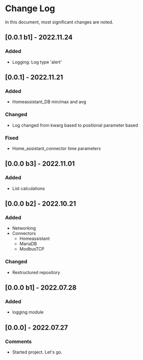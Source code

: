 # Change Log
In this document, most significant changes are noted.
## [0.0.1 b1] - 2022.11.24
### Added
* Logging: Log type 'alert'
## [0.0.1] - 2022.11.21
### Added
* Homeassistant_DB min/max and avg
### Changed
* Log changed from kwarg based to positional parameter based
### Fixed
* Home_assistant_connector time parameters
## [0.0.0 b3] - 2022.11.01
### Added
* List calculations
## [0.0.0 b2] - 2022.10.21
### Added
* Networking
* Connectors
    * Homeassistant
    * MariaDB
    * ModbusTCP
### Changed
* Restructured repository
## [0.0.0 b1] - 2022.07.28
### Added
* logging module
## [0.0.0] - 2022.07.27
### Comments
* Started project. Let's go.
<!--
## [0.0.0] - 2022.00.00
### Added
* abc
### Changed
* abc
### Fixed
* abc
### Comments
* abc
-->